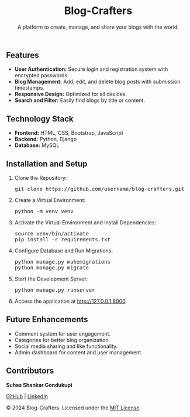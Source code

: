 
    
<body>
    <header>
        <h1>Blog-Crafters</h1>
        <p>A platform to create, manage, and share your blogs with the world.</p>
    </header>
    <main>
        <section>
            <h2>Features</h2>
            <ul>
                <li><strong>User Authentication:</strong> Secure login and registration system with encrypted passwords.</li>
                <li><strong>Blog Management:</strong> Add, edit, and delete blog posts with submission timestamps.</li>
                <li><strong>Responsive Design:</strong> Optimized for all devices.</li>
                <li><strong>Search and Filter:</strong> Easily find blogs by title or content.</li>
            </ul>
        </section>
        <section>
            <h2>Technology Stack</h2>
            <ul>
                <li><strong>Frontend:</strong> HTML, CSS, Bootstrap, JavaScript</li>
                <li><strong>Backend:</strong> Python, Django</li>
                <li><strong>Database:</strong> MySQL</li>
            </ul>
        </section>
        <section>
            <h2>Installation and Setup</h2>
            <ol>
                <li>Clone the Repository:
                    <pre>git clone https://github.com/username/blog-crafters.git</pre>
                </li>
                <li>Create a Virtual Environment:
                    <pre>python -m venv venv</pre>
                </li>
                <li>Activate the Virtual Environment and Install Dependencies:
                    <pre>source venv/bin/activate
pip install -r requirements.txt</pre>
                </li>
                <li>Configure Database and Run Migrations:
                    <pre>python manage.py makemigrations
python manage.py migrate</pre>
                </li>
                <li>Start the Development Server:
                    <pre>python manage.py runserver</pre>
                </li>
                <li>Access the application at <a href="http://127.0.0.1:8000" target="_blank">http://127.0.0.1:8000</a>.</li>
            </ol>
        </section>
        <section>
            <h2>Future Enhancements</h2>
            <ul>
                <li>Comment system for user engagement.</li>
                <li>Categories for better blog organization.</li>
                <li>Social media sharing and like functionality.</li>
                <li>Admin dashboard for content and user management.</li>
            </ul>
        </section>
        <section>
            <h2>Contributors</h2>
            <p><strong>Suhas Shankar Gondukupi</strong></p>
            <p><a href="https://github.com/username" target="_blank">GitHub</a> | <a href="https://www.linkedin.com/in/suhas-shankar-gondukupi/" target="_blank">LinkedIn</a></p>
        </section>
    </main>
    <footer>
        <p>&copy; 2024 Blog-Crafters. Licensed under the <a href="LICENSE" target="_blank">MIT License</a>.</p>
    </footer>
</body>
</html>
